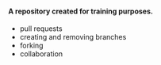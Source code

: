 #### A repository created for training purposes.
- pull requests
- creating and removing branches
- forking
- collaboration
